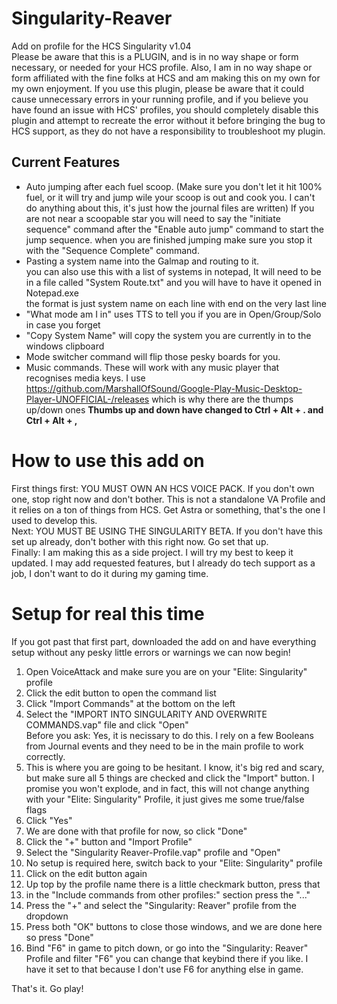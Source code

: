# Singularity-Reaver  
Add on profile for the HCS Singularity v1.04  
Please be aware that this is a PLUGIN, and is in no way shape or form necessary, or needed for your HCS profile. Also, I am in no way shape or form affiliated with the fine folks at HCS and am making this on my own for my own enjoyment. If you use this plugin, please be aware that it could cause unnecessary errors in your running profile, and if you believe you have found an issue with HCS' profiles, you should completely disable this plugin and attempt to recreate the error without it before bringing the bug to HCS support, as they do not have a responsibility to troubleshoot my plugin. 

## Current Features  

 - Auto jumping after each fuel scoop. (Make sure you don't let it hit 100% fuel, or it will try and jump wile your scoop is out and cook you. I can't do anything about this, it's just how the journal files are written) 
      If you are not near a scoopable star you will need to say the "initiate sequence" command after the "Enable auto jump" command to start the jump sequence. when you are finished jumping make sure you stop it with the "Sequence Complete" command.  
 - Pasting a system name into the Galmap and routing to it.  
      you can also use this with a list of systems in notepad, It will need to be in a file called "System Route.txt" and you will have to have it opened in Notepad.exe  
      the format is just system name on each line with end on the very last line  
 - "What mode am I in" uses TTS to tell you if you are in Open/Group/Solo in case you forget  
 - "Copy System Name" will copy the system you are currently in to the windows clipboard  
 - Mode switcher command will flip those pesky boards for you.
 - Music commands. These will work with any music player that recognises media keys. I use https://github.com/MarshallOfSound/Google-Play-Music-Desktop-Player-UNOFFICIAL-/releases which is why there are the thumps up/down ones **Thumbs up and down have changed to Ctrl + Alt + . and Ctrl + Alt + ,**


# How to use this add on  
First things first: YOU MUST OWN AN HCS VOICE PACK. If you don't own one, stop right now and don't bother. This is not a standalone VA Profile and it relies on a ton of things from HCS. Get Astra or something, that's the one I used to develop this.  
Next: YOU MUST BE USING THE SINGULARITY BETA. If you don't have this set up already, don't bother with this right now. Go set that up.  
Finally: I am making this as a side project. I will try my best to keep it updated. I may add requested features, but I already do tech support as a job, I don't want to do it during my gaming time.  

# Setup for real this time  
If you got past that first part, downloaded the add on and have everything setup without any pesky little errors or warnings we can now begin!  

1. Open VoiceAttack and make sure you are on your "Elite: Singularity" profile  
2. Click the edit button to open the command list  
3. Click "Import Commands" at the bottom on the left  
4. Select the "IMPORT INTO SINGULARITY AND OVERWRITE COMMANDS.vap" file and click "Open"  
  Before you ask: Yes, it is necissary to do this. I rely on a few Booleans from Journal events and they need to be in the main profile to work correctly.  
5. This is where you are going to be hesitant. I know, it's big red and scary, but make sure all 5 things are checked and click the "Import" button. I promise you won't explode, and in fact, this will not change anything with your "Elite: Singularity" Profile, it just gives me some true/false flags  
6. Click "Yes"  
7. We are done with that profile for now, so click "Done"  
8. Click the "+" button and "Import Profile"  
9. Select the "Singularity Reaver-Profile.vap" profile and "Open"  
10. No setup is required here, switch back to your "Elite: Singularity" profile  
11. Click on the edit button again  
12. Up top by the profile name there is a little checkmark button, press that  
13. in the "Include commands from other profiles:" section press the "..."  
14. Press the "+" and select the "Singularity: Reaver" profile from the dropdown  
15. Press both "OK" buttons to close those windows, and we are done here so press "Done"  
16. Bind "F6" in game to pitch down, or go into the "Singularity: Reaver" Profile and filter "F6" you can change that keybind there if you like. I have it set to that because I don't use F6 for anything else in game.  

That's it. Go play!  
